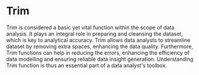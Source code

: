 # Trim

Trim is considered a basic yet vital function within the scope of data analysis. It plays an integral role in preparing and cleansing the dataset, which is key to analytical accuracy. Trim allows data analysts to streamline dataset by removing extra spaces, enhancing the data quality. Furthermore, Trim functions can help in reducing the errors, enhancing the efficiency of data modelling and ensuring reliable data insight generation. Understanding Trim function is thus an essential part of a data analyst's toolbox.
